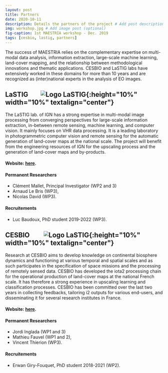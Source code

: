 ```yaml
---
layout: post
title: Partners
date: 2020-10-11
description: Details the partners of the project # Add post description (optional)
img: workshop.jpg # Add image post (optional)
fig-caption: 1st MAESTRIA workshop - Dec. 2019
tags: [cesbio, lastig, partners]
---
```


The success of MAESTRIA relies on the complementary expertise on multi-modal data analysis, information extraction, large-scale machine learning, land-cover mapping, and the relationship between methodological innovations and thematic applications. CESBIO and LaSTIG labs have extensively worked in these domains for more than 10 years and are recognized as (inter)national experts in the analysis of EO images.

## LaSTIG &nbsp; &nbsp; &nbsp; &nbsp;![Logo LaSTIG]({{site.baseurl}}/assets/img/logo_lastig.png){:height="10%" width="10%" textalign="center"}
The LaSTIG lab. of IGN has a strong expertise in multi-modal image processing from converging
perspectives for large-scale information extraction, in-between remote sensing, machine learning, and
computer vision. It mainly focuses on VHR data processing. It is a leading laboratory in photogrammetric
computer vision and remote sensing for the automatic generation of land-cover maps at the national
scale. The project will benefit from the engineering resources of IGN for the upscaling process and
the generation of land-cover maps and by-products.

#### Website: <a href="https://www.umr-lastig.fr/" target="_blank"> here</a>.

#### Permanent Researchers
<ul>
  <li> Clément Mallet, Principal Investigator (WP2 and 3) </li>
  <li> Arnaud Le Bris (WP3), </li>
  <li> Nicolas David (WP3). </li> 
  </ul>
  
#### Recruitements
<ul>
  <li> Luc Baudoux, PhD student 2019-2022 (WP3).
  </li>
</ul>

## CESBIO &nbsp; &nbsp; &nbsp; &nbsp; ![Logo LaSTIG]({{site.baseurl}}/assets/img/logo_cesbio.jpg){:height="10%" width="10%" textalign="center"}
Research at CESBIO aims to develop knowledge on continental biosphere dynamics and functioning at
various temporal and spatial scales and as such participates in the specification of space missions and the
processing of remotely sensed data. CESBIO has developed the iota2 processing chain for the operational production of
land-cover maps at the national French scale. It has therefore a strong experience in upscaling learning
and classification processes. CESBIO has been committed over the last two years in collecting feedbacks,
tailoring i2 outputs for various end-users, and disseminating it for several research institutes in France.

#### Website: <a href="https://www.cesbio.cnrs.fr/" target="_blank"> here</a>.

#### Permanent Researchers
<ul>
  <li> Jordi Inglada (WP1 and 3) </li>
  <li> Mathieu Fauvel (WP1 and 2), </li>
  <li> Vincent Thierion (WP3). </li> 
  </ul>
 
#### Recruitements
<ul>
  <li> Erwan Giry-Fouquet, PhD student 2018-2021 (WP2).
  </li>
</ul>
